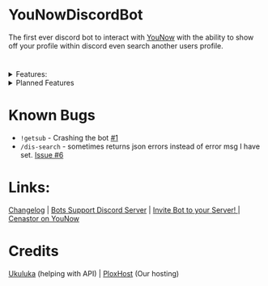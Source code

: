 # YouNowDiscordBot

The first ever discord bot to interact with [YouNow](https://younow.com) with the ability to show off your profile within discord even search another users profile.
#

<details markdown='1'><summary>Features:</summary>

- YouNow Profile (after linking with the bot)  
- Search another user even if they are not linked.
- YouNow Partner only commands for subscriber roles on your server.
- Tickets System for support on your server.
- Global Economy.
- Premium commands with channel subscription to [Cenastor on YouNow.com](https://younow.com/Cenastor)
</details>

<details markdown='1'><summary>Planned Features</summary>

- [ ] Live Notifications with role ping. 

- [ ] better modlogging. 

- [ ] more economy commands. 

- [ ] Welcome commands. 

- [ ] Search profile with discord ping
</details>

# 

# Known Bugs

* `!getsub` - Crashing the bot [#1](https://github.com/Cenastor/YouNowDiscordBot/issues/1)
* `/dis-search` -  sometimes returns json errors instead of error msg I have set. [Issue #6](https://github.com/Cenastor/YouNowDiscordBot/issues/6)

# Links:

[Changelog](https://github.com/Cenastor/YouNowDiscordBot/wiki/changelog) | [Bots Support Discord Server](https://discord.gg/ByTrv5GVwH) | [Invite Bot to your Server! ](https://discord.com/oauth2/authorize?client_id=929901524199571557&permissions=1249769417975&scope=applications.commands%20bot) | [Cenastor on YouNow](https://younow.com/Cenastor)

# Credits

[Ukuluka](https://younow.com/ukuluca) (helping with API) | [PloxHost](https://billing.plox.host/aff.php?aff=57) (Our hosting)
